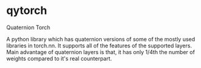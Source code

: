 # qytorch

Quaternion Torch

A python library which has quaternion versions of some of the mostly used libraries in torch.nn. It supports all of the features of the supported layers. Main advantage of quaternion layers is that, it has only 1/4th the number of weights compared to it's real counterpart.

